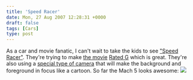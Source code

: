 ```yaml
---
title: 'Speed Racer'
date: Mon, 27 Aug 2007 12:28:31 +0000
draft: false
tags: [Cars]
type: post
---
```


As a car and movie fanatic, I can't wait to take the kids to see ["Speed Racer"](http://en.wikipedia.org/wiki/Speed_racer). They're trying to make [the movie](http://www.collider.com/entertainment/news/article.asp/aid/5290/tcid/1) [Rated G](http://en.wikipedia.org/wiki/Motion_Picture_Association_of_America_film_rating_system) which is great. They're also using a [special type of camera](http://www.collider.com/entertainment/news/article.asp/aid/5290/tcid/1) that will make the background and foreground in focus like a cartoon. So far the Mach 5 looks awesome: [![](http://speedracerthemovie.warnerbros.com/img/mach_5.jpg)](http://speedracerthemovie.warnerbros.com/cmp/main.html)